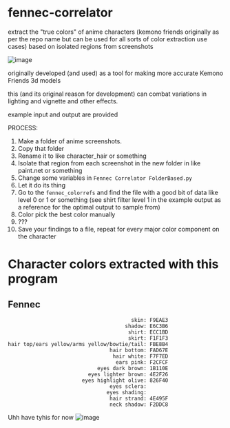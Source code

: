 # fennec-correlator
extract the "true colors" of anime characters (kemono friends originally as per the repo name but can be used for all sorts of color extraction use cases) based on isolated regions from screenshots

![image](https://github.com/FlashlightET/fennec-correlator/assets/29938499/6561707f-9e71-426d-855b-4d860deb59d5)

originally developed (and used) as a tool for making more accurate Kemono Friends 3d models 

this (and its original reason for development) can combat variations in lighting and vignette and other effects.

example input and output are provided

PROCESS:

1. Make a folder of anime screenshots.
2. Copy that folder
3. Rename it to like character_hair or something
4. Isolate that region from each screenshot in the new folder in like paint.net or something
5. Change some variables in `Fennec Correlator FolderBased.py`
6. Let it do its thing
7. Go to the `fennec_colorrefs` and find the file with a good bit of data like level 0 or 1 or something (see shirt filter level 1 in the example output as a reference for the optimal output to sample from)
8. Color pick the best color manually
9. ???
10. Save your findings to a file, repeat for every major color component on the character

# Character colors extracted with this program
## Fennec
```
                                        skin: F9EAE3
                                      shadow: E6C3B6
                                       shirt: ECC1BD
                                       skirt: F1F1F3
hair top/ears yellow/arms yellow/bowtie/tail: FBE8B4
                                 hair bottom: FAD67E
                                  hair white: F7F7ED
                                   ears pink: F2CFCF
                             eyes dark brown: 1B110E
                          eyes lighter brown: 4E2F26
                        eyes highlight olive: 826F40
                                 eyes sclera:
                                eyes shading:
                                 hair strand: 4E495F
                                 neck shadow: F2DDC8
```

Uhh have tyhis for now ![image](https://github.com/FlashlightET/fennec-correlator/assets/29938499/7c824cc2-433d-4ac6-84da-337f8aef8157)
